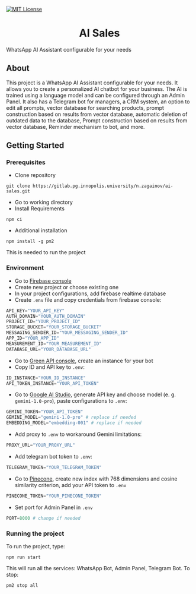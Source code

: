 [![MIT License][license-shield]][license-url]

<h1 align="center">AI Sales</h1>
WhatsApp AI Assistant configurable for your needs

## About

This project is a WhatsApp AI Assistant configurable for your needs. It allows you to create a personalized AI chatbot for your business. The AI is trained using a language model and can be configured through an Admin Panel. It also has a Telegram bot for managers, a CRM system, an option to edit all prompts, vector database for searching products, prompt construction based on results from vector database, automatic deletion of outdated data to the database, Prompt construction based on results from vector database, Reminder mechanism to bot, and more.

## Getting Started
### Prerequisites 
* Clone repository
```
git clone https://gitlab.pg.innopolis.university/n.zagainov/ai-sales.git
```
* Go to working directory
* Install Requirements
```
npm ci
```
* Additional installation
```
npm install -g pm2
```
This is needed to run the project
### Environment
* Go to [Firebase console](https://console.firebase.google.com)
* Create new project or choose existing one
* In your project configurations, add firebase realtime database
* Create `.env` file and copy credentials from firebase console:
```python
API_KEY="YOUR_API_KEY"
AUTH_DOMAIN="YOUR_AUTH_DOMAIN"
PROJECT_ID="YOUR_PROJECT_ID"
STORAGE_BUCKET="YOUR_STORAGE_BUCKET"
MESSAGING_SENDER_ID="YOUR_MESSAGING_SENDER_ID"
APP_ID="YOUR_APP_ID"
MEASUREMENT_ID="YOUR_MEASUREMENT_ID"
DATABASE_URL="YOUR_DATABASE_URL"
```
* Go to [Green API console](https://console.green-api.com/), create an instance for your bot
* Copy ID and API key to `.env`:
```python
ID_INSTANCE="YOUR_ID_INSTANCE"
API_TOKEN_INSTANCE="YOUR_API_TOKEN"
```
* Go to [Google AI Studio](https://aistudio.google.com/app/), generate API key and choose model (e. g. `gemini-1.0-pro`), paste configurations to `.env`:
```python
GEMINI_TOKEN="YOUR_API_TOKEN"
GEMINI_MODEL="gemini-1.0-pro" # replace if needed
EMBEDDING_MODEL="embedding-001" # replace if needed
```
* Add proxy to `.env` to workaround Gemini limitations:
```python
PROXY_URL="YOUR_PROXY_URL"
```
* Add telegram bot token to `.env`:
```python
TELEGRAM_TOKEN="YOUR_TELEGRAM_TOKEN"
```
* Go to [Pinecone](https://app.pinecone.io/), create new index with 768 dimensions and cosine similarity criterion, add your API token to `.env`
```python
PINECONE_TOKEN="YOUR_PINECONE_TOKEN"
```
* Set port for Admin Panel in `.env`
```python
PORT=8000 # change if needed
```

### Running the project
To run the project, type:
```
npm run start
```
This will run all the services: WhatsApp Bot, Admin Panel, Telegram Bot. To stop:
```
pm2 stop all
```


[license-shield]: https://img.shields.io/github/license/othneildrew/Best-README-Template.svg?style=for-the-badge
[license-url]: https://gitlab.pg.innopolis.university/n.zagainov/ai-sales/-/blob/main/LICENSE?ref_type=heads
